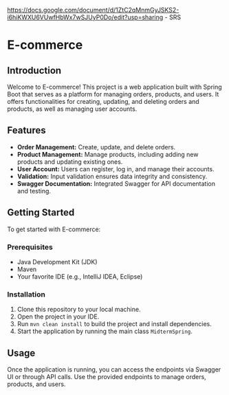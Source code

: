 https://docs.google.com/document/d/1ZtC2qMnmGyJSKS2-i6hiKWXU6VUwfHbWx7wSJUyP0Do/edit?usp=sharing - SRS


# E-commerce

## Introduction

Welcome to E-commerce! This project is a web application built with Spring Boot that serves as a platform for managing orders, products, and users. It offers functionalities for creating, updating, and deleting orders and products, as well as managing user accounts.

## Features

- **Order Management:** Create, update, and delete orders.
- **Product Management:** Manage products, including adding new products and updating existing ones.
- **User Account:** Users can register, log in, and manage their accounts.
- **Validation:** Input validation ensures data integrity and consistency.
- **Swagger Documentation:** Integrated Swagger for API documentation and testing.

## Getting Started

To get started with E-commerce:

### Prerequisites

- Java Development Kit (JDK)
- Maven
- Your favorite IDE (e.g., IntelliJ IDEA, Eclipse)

### Installation

1. Clone this repository to your local machine.
2. Open the project in your IDE.
3. Run `mvn clean install` to build the project and install dependencies.
4. Start the application by running the main class `MidtermSpring`.

## Usage

Once the application is running, you can access the endpoints via Swagger UI or through API calls. Use the provided endpoints to manage orders, products, and users.
